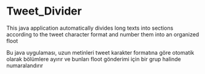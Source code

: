 # Tweet_Divider

This java application automatically divides long texts into sections according to the tweet character format and number them into an organized floot

Bu java uygulaması, uzun metinleri tweet karakter formatına göre otomatik olarak bölümlere ayırır ve bunları floot gönderimi için bir grup halinde numaralandırır
